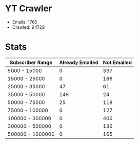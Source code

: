 # YT Crawler
- Emails: 1760
- Crawled: 94729

# Stats
| Subscriber Range  | Already Emailed | Not Emailed |
|-------|-------|-------|
| 5000 - 15000 | 0 | 337 |
| 15000 - 25000 | 0 | 166 |
| 25000 - 35000 | 47 | 61 |
| 35000 - 50000 | 148 | 24 |
| 50000 - 75000 | 25 | 118 |
| 75000 - 100000 | 0 | 127 |
| 100000 - 300000 | 0 | 406 |
| 300000 - 500000 | 0 | 136 |
| 500000 - 1000000 | 0 | 165 |
